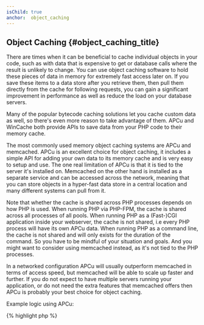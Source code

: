 ```yaml
---
isChild: true
anchor:  object_caching
---
```


## Object Caching {#object_caching_title}

There are times when it can be beneficial to cache individual objects in your code, such as with data that is expensive
to get or database calls where the result is unlikely to change. You can use object caching software to hold these
pieces of data in memory for extremely fast access later on. If you save these items to a data store after you retrieve
them, then pull them directly from the cache for following requests, you can gain a significant improvement in
performance as well as reduce the load on your database servers.

Many of the popular bytecode caching solutions let you cache custom data as well, so there's even more reason to take
advantage of them. APCu and WinCache both provide APIs to save data from your PHP code to their memory cache.

The most commonly used memory object caching systems are APCu and memcached. APCu is an excellent choice for object
caching, it includes a simple API for adding your own data to its memory cache and is very easy to setup and use. The
one real limitation of APCu is that it is tied to the server it's installed on. Memcached on the other hand is
installed as a separate service and can be accessed across the network, meaning that you can store objects in a
hyper-fast data store in a central location and many different systems can pull from it.

Note that whether the cache is shared across PHP processes depends on how PHP is used. When running PHP via PHP-FPM,
the cache is shared across all processes of all pools. When running PHP as a (Fast-)CGI application inside your
webserver, the cache is not shared, i.e every PHP process will have its own APCu data. When running PHP as a command
line, the cache is not shared and will only exists for the duration of the command. So you have to be mindful of your
situation and goals. And you might want to consider using memcached instead, as it's not tied to the PHP processes.

In a networked configuration APCu will usually outperform memcached in terms of access speed, but memcached will be
able to scale up faster and further. If you do not expect to have multiple servers running your application, or do not
need the extra features that memcached offers then APCu is probably your best choice for object caching.

Example logic using APCu:

{% highlight php %}
<?php
// check if there is data saved as 'expensive_data' in cache
$data = apcu_fetch('expensive_data');
if ($data === false) {
    // data is not in cache; save result of expensive call for later use
    apcu_add('expensive_data', $data = get_expensive_data());
}

print_r($data);
{% endhighlight %}

Note that prior to PHP 5.5, there was the APC extension which provided both an object cache and a bytecode cache. The new APCu is a project to bring APC's
object cache to PHP 5.5+, since PHP now has a built-in bytecode cache (OPcache).

### Learn more about popular object caching systems:

* [APCu](https://github.com/krakjoe/apcu)
* [APCu Documentation](https://www.php.net/apcu)
* [Memcached](https://memcached.org/)
* [Redis](https://redis.io/)
* [WinCache Functions](https://www.php.net/ref.wincache)
